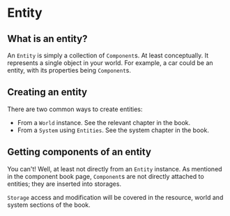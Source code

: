 # Entity

## What is an entity?

An `Entity` is simply a collection of `Component`s. At least conceptually. It represents a single object in your world.
For example, a car could be an entity, with its properties being `Component`s.

## Creating an entity

There are two common ways to create entities:
* From a `World` instance. See the relevant chapter in the book.
* From a `System` using `Entities`. See the system chapter in the book.

## Getting components of an entity

You can't! Well, at least not directly from an `Entity` instance.
As mentioned in the component book page, `Component`s are not directly attached to entities; they are inserted into storages.

`Storage` access and modification will be covered in the resource, world and system sections of the book.

